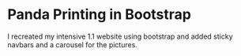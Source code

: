 # Panda Printing in Bootstrap

I recreated my intensive 1.1 website using bootstrap and added sticky navbars and a carousel for the pictures.
